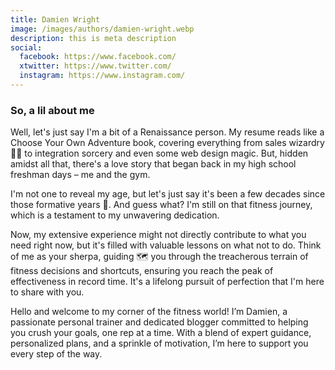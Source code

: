 ```yaml
---
title: Damien Wright
image: /images/authors/damien-wright.webp
description: this is meta description
social:
  facebook: https://www.facebook.com/
  xtwitter: https://www.twitter.com/
  instagram: https://www.instagram.com/
---
```



### So, a lil about me

Well, let's just say I'm a bit of a Renaissance person. My resume reads like a Choose Your Own Adventure book, covering everything from sales wizardry 🧙‍♂️ to integration sorcery and even some web design magic. But, hidden amidst all that, there's a love story that began back in my high school freshman days – me and the gym.

I'm not one to reveal my age, but let's just say it's been a few decades since those formative years 😬. And guess what? I'm still on that fitness journey, which is a testament to my unwavering dedication.

Now, my extensive experience might not directly contribute to what you need right now, but it's filled with valuable lessons on what not to do. Think of me as your sherpa, guiding 🗺️ you through the treacherous terrain of fitness decisions and shortcuts, ensuring you reach the peak of effectiveness in record time. It's a lifelong pursuit of perfection that I'm here to share with you.

Hello and welcome to my corner of the fitness world! I’m Damien, a passionate personal trainer and dedicated blogger committed to helping you crush your goals, one rep at a time. With a blend of expert guidance, personalized plans, and a sprinkle of motivation, I’m here to support you every step of the way.
